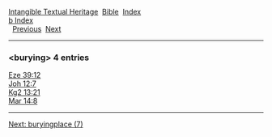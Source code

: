 [Intangible Textual Heritage](../../index)  [Bible](../index) 
[Index](index)   
[b Index](_b_)  
  [Previous](c01791)  [Next](c01793) 

------------------------------------------------------------------------

### &lt;burying&gt; 4 entries

[Eze 39:12](../kjv/eze039.htm#012)  
[Joh 12:7](../kjv/joh012.htm#007)  
[Kg2 13:21](../kjv/kg2013.htm#021)  
[Mar 14:8](../kjv/mar014.htm#008)  

------------------------------------------------------------------------

[Next: buryingplace (7)](c01793)
